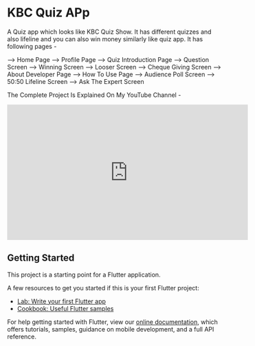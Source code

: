 # KBC Quiz APp

A Quiz app which looks like KBC Quiz Show. It has different quizzes and also lifeline and you can also win money similarly like quiz app.
It has following pages - 

--> Home Page
--> Profile Page
--> Quiz Introduction Page
--> Question Screen
--> Winning Screen
--> Looser Screen
--> Cheque Giving Screen
--> About Developer Page
--> How To Use Page
--> Audience Poll Screen
--> 50:50 Lifeline Screen
--> Ask The Expert Screen

The Complete Project Is Explained On My YouTube Channel  - 
<iframe width="560" height="315" src="https://www.youtube-nocookie.com/embed/UIyWhCoEZ7w" title="YouTube video player" frameborder="0" allow="accelerometer; autoplay; clipboard-write; encrypted-media; gyroscope; picture-in-picture" allowfullscreen></iframe>


## Getting Started

This project is a starting point for a Flutter application.

A few resources to get you started if this is your first Flutter project:

- [Lab: Write your first Flutter app](https://flutter.dev/docs/get-started/codelab)
- [Cookbook: Useful Flutter samples](https://flutter.dev/docs/cookbook)

For help getting started with Flutter, view our
[online documentation](https://flutter.dev/docs), which offers tutorials,
samples, guidance on mobile development, and a full API reference.
